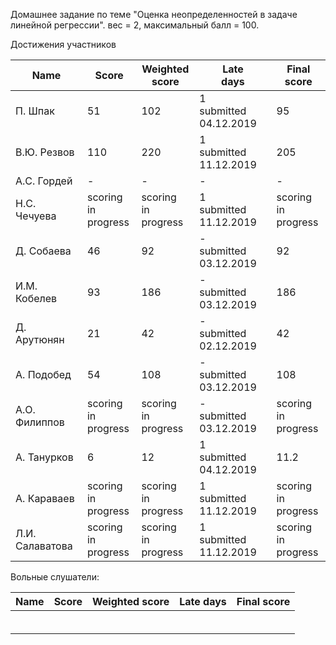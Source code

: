 Домашнее задание по теме "Оценка неопределенностей в задаче линейной регрессии". вес = 2, максимальный балл = 100.



Достижения участников

| Name         | Score | Weighted<br>score | Late<br>days | Final<br>score |
| ------------ | ----- | ----------------- | ------------ | -------------- |
| П. Шпак      | 51                       | 102                      | 1<br />submitted 04.12.2019 | 95                       |
| В.Ю. Резвов  | 110                      | 220                      | 1<br />submitted 11.12.2019 | 205 |
| А.С. Гордей  | -     | -                 | -            | -              |
| Н.С. Чечуева | scoring<br />in progress | scoring<br />in progress | 1<br />submitted 11.12.2019 | scoring<br />in progress |
| Д. Собаева   | 46                       | 92                       | -<br />submitted 03.12.2019 | 92                       |
| И.М. Кобелев | 93                       | 186                      | -<br />submitted 03.12.2019 | 186 |
| Д. Арутюнян  | 21                       | 42 | -<br />submitted 02.12.2019 | 42 |
| А. Подобед   | 54                       | 108                      | -<br />submitted 03.12.2019 | 108 |
| А.О. Филиппов | scoring<br />in progress | scoring<br />in progress | -<br />submitted 03.12.2019 | scoring<br />in progress |
| А. Танурков | 6                        | 12 | 1<br />submitted 04.12.2019 | 11.2 |
| А. Караваев | scoring<br />in progress | scoring<br />in progress | 1<br />submitted 11.12.2019 | scoring<br />in progress |
| Л.И. Салаватова | scoring<br />in progress | scoring<br />in progress | 1<br />submitted 11.12.2019 | scoring<br />in progress |



Вольные слушатели:

| Name         | Score | Weighted score | Late days | Final score |
| ------------ | ----- | -------------- | --------- | ----------- |
|              |       |                |           |             |
|              |       |                |           |             |
|              |       |                |           |             |
|              |       |                |           |             |
|              |       |                |           |             |
|              |       |                |           |             |